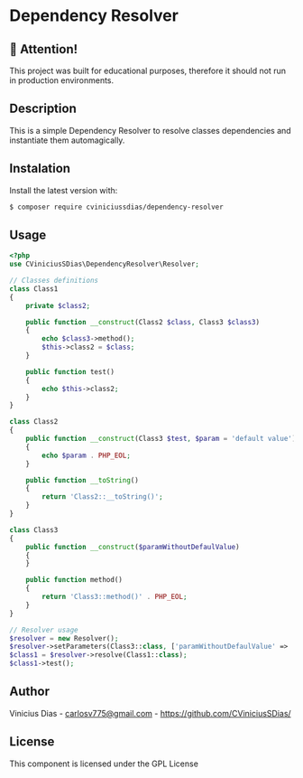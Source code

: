 # Dependency Resolver

## :stop_sign: Attention!

This project was built for educational purposes, therefore it should not run in production environments.

## Description

This is a simple Dependency Resolver to resolve classes dependencies and instantiate
them automagically.

## Instalation

Install the latest version with:

```bash
$ composer require cviniciussdias/dependency-resolver
```

## Usage

```php
<?php
use CViniciusSDias\DependencyResolver\Resolver;

// Classes definitions
class Class1
{
    private $class2;

    public function __construct(Class2 $class, Class3 $class3)
    {
        echo $class3->method();
        $this->class2 = $class;
    }

    public function test()
    {
        echo $this->class2;
    }
}

class Class2
{
    public function __construct(Class3 $test, $param = 'default value')
    {
        echo $param . PHP_EOL;
    }

    public function __toString()
    {
        return 'Class2::__toString()';
    }
}

class Class3
{
    public function __construct($paramWithoutDefaulValue)
    {
    }

    public function method()
    {
        return 'Class3::method()' . PHP_EOL;
    }
}

// Resolver usage
$resolver = new Resolver();
$resolver->setParameters(Class3::class, ['paramWithoutDefaulValue' => 'manual value']);
$class1 = $resolver->resolve(Class1::class);
$class1->test();

```

## Author
Vinicius Dias - carlosv775@gmail.com - https://github.com/CViniciusSDias/

## License
This component is licensed under the GPL License